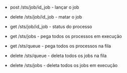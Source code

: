  - post /sts/job/id_job - lançar o job
 - delete /sts/job/id_job - matar o job
 - get  /sts/job/id_job - status do processo

 - get  /sts/jobs - pega todos os processos em execução
 - get /sts/queue - pega todos os processos na fila

 - delete /sts/queue - deleta todos os jobs na fila 
 - delete /sts/jobs - deleta todos os jobs em execução